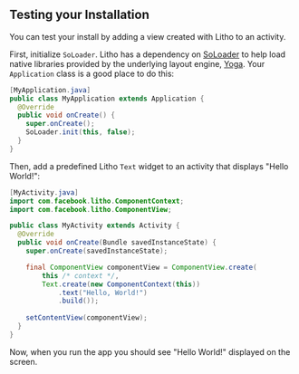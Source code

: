 <block class="gradle buck" />

## Testing your Installation

You can test your install by adding a view created with Litho to an activity.

First, initialize `SoLoader`. Litho has a dependency on [SoLoader](https://github.com/facebook/SoLoader) to help load native libraries provided by the underlying layout engine, [Yoga](https://facebook.github.io/yoga/). Your `Application` class is a good place to do this:

```java
[MyApplication.java]
public class MyApplication extends Application {
  @Override
  public void onCreate() {
    super.onCreate();
    SoLoader.init(this, false);
  }
}
```

Then, add a predefined Litho `Text` widget to an activity that displays "Hello World!":

```java
[MyActivity.java]
import com.facebook.litho.ComponentContext;
import com.facebook.litho.ComponentView;

public class MyActivity extends Activity {
  @Override
  public void onCreate(Bundle savedInstanceState) {
    super.onCreate(savedInstanceState);

    final ComponentView componentView = ComponentView.create(
    	this /* context */, 
    	Text.create(new ComponentContext(this))
            .text("Hello, World!")
            .build());
    	
    setContentView(componentView);
  }
}
```

Now, when you run the app you should see "Hello World!" displayed on the screen.
